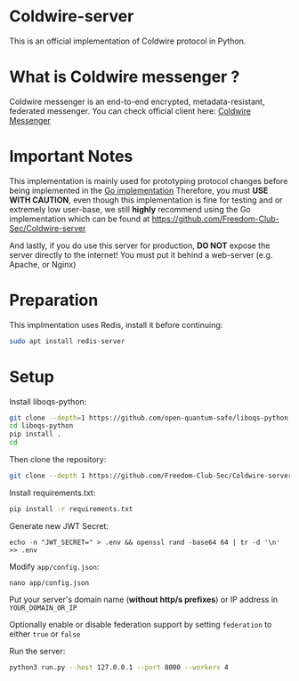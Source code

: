 # Coldwire-server

This is an official implementation of Coldwire protocol in Python.


# What is Coldwire messenger ?
Coldwire messenger is an end-to-end encrypted, metadata-resistant, federated messenger.
You can check official client here: [Coldwire Messenger](https://github.com/Freedom-Club-Sec/Coldwire-Desktop)

# Important Notes
This implementation is mainly used for prototyping protocol changes before being implemented in the [Go implementation](https://github.com/Freedom-Club-Sec/Coldwire-server)
Therefore, you must **USE WITH CAUTION**, even  though this implementation is fine for testing and or extremely low user-base, we still **highly** recommend using the Go implementation which can be found at https://github.com/Freedom-Club-Sec/Coldwire-server

And lastly, if you do use this server for production, **DO NOT** expose the server directly to the internet! You must put it behind a web-server (e.g. Apache, or Nginx)



# Preparation
This implmentation uses Redis, install it before continuing:
```bash
sudo apt install redis-server
```


# Setup
Install liboqs-python:
```bash
git clone --depth=1 https://github.com/open-quantum-safe/liboqs-python
cd liboqs-python
pip install .
cd
```


Then clone the repository:
```bash
git clone --depth 1 https://github.com/Freedom-Club-Sec/Coldwire-server.git
```

Install requirements.txt:
```bash
pip install -r requirements.txt
```

Generate new JWT Secret:
```
echo -n "JWT_SECRET=" > .env && openssl rand -base64 64 | tr -d '\n' >> .env
```

Modify `app/config.json`:
```
nano app/config.json
```
Put your server's domain name (**without http/s prefixes**) or IP address in `YOUR_DOMAIN_OR_IP`

Optionally enable or disable federation support by setting `federation` to either `true` or `false`

Run the server:
```bash
python3 run.py --host 127.0.0.1 --port 8000 --workers 4
```
